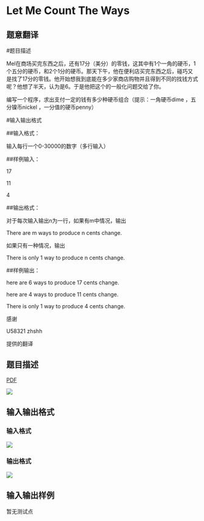 # Let Me Count The Ways

## 题意翻译

#题目描述

Mel在商场买完东西之后，还有17分（美分）的零钱，这其中有1个一角的硬币，1个五分的硬币，和2个1分的硬币。那天下午，他在便利店买完东西之后，碰巧又是找了17分的零钱。他开始想我到底能在多少家商店购物并且得到不同的找钱方式呢？他想了半天，认为是6。于是他把这个的一般化问题交给了你。

编写一个程序，求出支付一定的钱有多少种硬币组合（提示：一角硬币dime ，五分镍币nickel ，一分值的硬币penny）

#输入输出格式

##输入格式：

输入每行一个0-30000的数字（多行输入）

##样例输入：

17

11

4

##输出格式：

对于每次输入输出n为一行，如果有m中情况，输出

There are m ways to produce n cents change.

如果只有一种情况，输出

There is only 1 way to produce n cents change.

##样例输出：

here are 6 ways to produce 17 cents change.

here are 4 ways to produce 11 cents change.

There is only 1 way to produce 4 cents change.

感谢

U58321 zhshh

提供的翻译

## 题目描述

[problemUrl]: https://uva.onlinejudge.org/index.php?option=com_onlinejudge&Itemid=8&category=5&page=show_problem&problem=293

[PDF](https://uva.onlinejudge.org/external/3/p357.pdf)

![](https://cdn.luogu.com.cn/upload/vjudge_pic/UVA357/311bf4348b9d83b744efe1b8d777fde331613613.png)

## 输入输出格式

### 输入格式

![](https://cdn.luogu.com.cn/upload/vjudge_pic/UVA357/126bbf087d037ae1d06288e1a88982c519df6c17.png)

### 输出格式

![](https://cdn.luogu.com.cn/upload/vjudge_pic/UVA357/67011a350aa09d42d233b58aeb6c715096f0f990.png)

## 输入输出样例

暂无测试点

